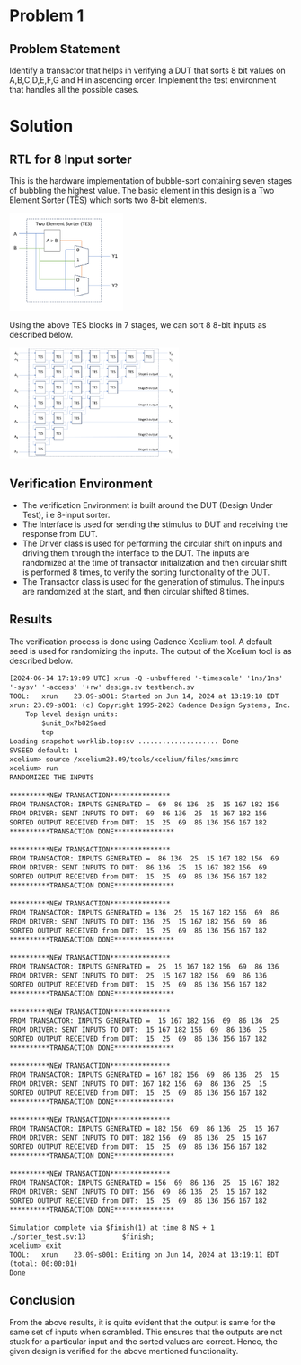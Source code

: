 # Problem 1
## Problem Statement
Identify a transactor that helps in verifying a DUT that sorts 8 bit values on A,B,C,D,E,F,G and H in ascending order. Implement the test environment that handles all the possible cases.

# Solution

## RTL for 8 Input sorter
This is the hardware implementation of bubble-sort containing seven stages of bubbling the highest value. The basic element in this design is a Two Element Sorter (TES) which sorts two 8-bit elements.

<img src="Schematics/tes.png" width="40%" height="40%">

Using the above TES blocks in 7 stages, we can sort 8 8-bit inputs as described below.

<img src="Schematics/eight_input_sorter.png" width="60%" height="60%">

## Verification Environment
- The verification Environment is built around the DUT (Design Under Test), i.e 8-input sorter.
- The Interface is used for sending the stimulus to DUT and receiving the response from DUT.
- The Driver class is used for performing the circular shift on inputs and driving them through the interface to the DUT. The inputs are randomized at the time of transactor initialization and then circular shift is performed 8 times, to verify the sorting functionality of the DUT.
- The Transactor class is used for the generation of stimulus. The inputs are randomized at the start, and then circular shifted 8 times.

## Results
The verification process is done using Cadence Xcelium tool. A default seed is used for randomizing the inputs. The output of the Xcelium tool is as described below.

```
[2024-06-14 17:19:09 UTC] xrun -Q -unbuffered '-timescale' '1ns/1ns' '-sysv' '-access' '+rw' design.sv testbench.sv  
TOOL:	xrun	23.09-s001: Started on Jun 14, 2024 at 13:19:10 EDT
xrun: 23.09-s001: (c) Copyright 1995-2023 Cadence Design Systems, Inc.
	Top level design units:
		$unit_0x7b829aed
		top
Loading snapshot worklib.top:sv .................... Done
SVSEED default: 1
xcelium> source /xcelium23.09/tools/xcelium/files/xmsimrc
xcelium> run
RANDOMIZED THE INPUTS

**********NEW TRANSACTION***************
FROM TRANSACTOR: INPUTS GENERATED =  69  86 136  25  15 167 182 156
FROM DRIVER: SENT INPUTS TO DUT:  69  86 136  25  15 167 182 156
SORTED OUTPUT RECEIVED from DUT:  15  25  69  86 136 156 167 182
**********TRANSACTION DONE***************

**********NEW TRANSACTION***************
FROM TRANSACTOR: INPUTS GENERATED =  86 136  25  15 167 182 156  69
FROM DRIVER: SENT INPUTS TO DUT:  86 136  25  15 167 182 156  69
SORTED OUTPUT RECEIVED from DUT:  15  25  69  86 136 156 167 182
**********TRANSACTION DONE***************

**********NEW TRANSACTION***************
FROM TRANSACTOR: INPUTS GENERATED = 136  25  15 167 182 156  69  86
FROM DRIVER: SENT INPUTS TO DUT: 136  25  15 167 182 156  69  86
SORTED OUTPUT RECEIVED from DUT:  15  25  69  86 136 156 167 182
**********TRANSACTION DONE***************

**********NEW TRANSACTION***************
FROM TRANSACTOR: INPUTS GENERATED =  25  15 167 182 156  69  86 136
FROM DRIVER: SENT INPUTS TO DUT:  25  15 167 182 156  69  86 136
SORTED OUTPUT RECEIVED from DUT:  15  25  69  86 136 156 167 182
**********TRANSACTION DONE***************

**********NEW TRANSACTION***************
FROM TRANSACTOR: INPUTS GENERATED =  15 167 182 156  69  86 136  25
FROM DRIVER: SENT INPUTS TO DUT:  15 167 182 156  69  86 136  25
SORTED OUTPUT RECEIVED from DUT:  15  25  69  86 136 156 167 182
**********TRANSACTION DONE***************

**********NEW TRANSACTION***************
FROM TRANSACTOR: INPUTS GENERATED = 167 182 156  69  86 136  25  15
FROM DRIVER: SENT INPUTS TO DUT: 167 182 156  69  86 136  25  15
SORTED OUTPUT RECEIVED from DUT:  15  25  69  86 136 156 167 182
**********TRANSACTION DONE***************

**********NEW TRANSACTION***************
FROM TRANSACTOR: INPUTS GENERATED = 182 156  69  86 136  25  15 167
FROM DRIVER: SENT INPUTS TO DUT: 182 156  69  86 136  25  15 167
SORTED OUTPUT RECEIVED from DUT:  15  25  69  86 136 156 167 182
**********TRANSACTION DONE***************

**********NEW TRANSACTION***************
FROM TRANSACTOR: INPUTS GENERATED = 156  69  86 136  25  15 167 182
FROM DRIVER: SENT INPUTS TO DUT: 156  69  86 136  25  15 167 182
SORTED OUTPUT RECEIVED from DUT:  15  25  69  86 136 156 167 182
**********TRANSACTION DONE***************

Simulation complete via $finish(1) at time 8 NS + 1
./sorter_test.sv:13 		$finish;
xcelium> exit
TOOL:	xrun	23.09-s001: Exiting on Jun 14, 2024 at 13:19:11 EDT  (total: 00:00:01)
Done
```

## Conclusion
From the above results, it is quite evident that the output is same for the same set of inputs when scrambled. This ensures that the outputs are not stuck for a particular input and the sorted values are correct. Hence, the given design is verified for the above mentioned functionality.